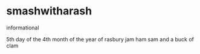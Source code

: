 # smashwitharash
informational


5th day of the 4th month of the year of rasbury jam
ham sam and a buck of clam
